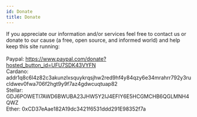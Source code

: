 ```yaml
---
id: Donate
title: Donate
---
```


If you appreciate our information and/or services feel free to contact us or donate to our cause (a free, open source, and informed world) and help keep this site running:
<br/><br/>
Paypal: https://www.paypal.com/donate?hosted_button_id=UFU7SDK43VYFN
<br/>
Cardano: addr1q8c6l4z82c3akunzlxsquykrqsjhw2red9hf4y84qzy6e34mrahrr792y3rucldwev0fwa706f2hgt9y9f7az4gdwcuqtuap82
<br/>
Stellar: GDJ6POWETI7AWD6BWUBA23JHW5Y2IJ4EFIY6E5HCGMCHB6QGLMNH4QWZ
<br/>
Ether: 0xCD37eAae182A19dc3421f6531ddd291E98352f7a 
